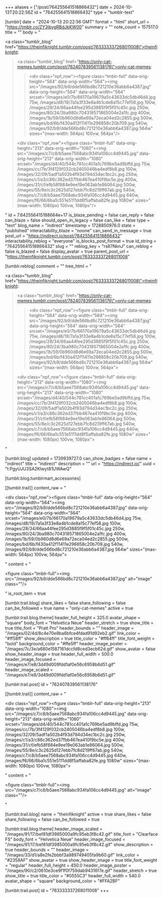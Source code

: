 +++
aliases = ["/post/764255641518866432"]
date = 2024-10-13T20:22:56Z
id = "764255641518866432"
type = "tumblr-text"

[tumblr]
date = "2024-10-13 20:22:56 GMT"
format = "html"
short_url = "https://tmblr.co/ZY3jbygRBdJkKW00"
summary = ""
note_count = 157517.0
title = ""
body = "<p><a class=\"tumblr_blog\" href=\"https://theinfiknight.tumblr.com/post/763333337268011008\">theinfiknight</a>:</p><blockquote><p><a class=\"tumblr_blog\" href=\"https://only-cat-memes.tumblr.com/post/762407839561138176\">only-cat-memes</a>:</p><blockquote><div class=\"npf_row\"><figure class=\"tmblr-full\" data-orig-height=\"564\" data-orig-width=\"564\"><img src=\"/images/92/b9/dde566bd8c721210e36abb6a4387.jpg\" data-orig-height=\"564\" data-orig-width=\"564\" srcset=\"/images/e0/7b/66170a19679a5c43633dc5db46d4.jpg 75w, /images/d8/19/7a1a3f33e8a4b1cde8a15c77ef58.jpg 100w, /images/28/34/66aa44fee295d3885f9f5f01c45c.jpg 250w, /images/80/24/3ba980c704318571865004e2a1fc.jpg 400w, /images/1b/59/0b960d8d6e69a72eca04ed2c2855.jpg 500w, /images/bd/6b/f430a412f11411e296858c20b709.jpg 540w, /images/92/b9/dde566bd8c721210e36abb6a4387.jpg 564w\" sizes=\"(max-width: 564px) 100vw, 564px\"/></figure></div></blockquote><div class=\"npf_row\"><figure class=\"tmblr-full\" data-orig-height=\"213\" data-orig-width=\"1080\"><img src=\"/images/c7/c8/b5aee7568abc934fa106cc4d9445.jpg\" data-orig-height=\"213\" data-orig-width=\"1080\" srcset=\"/images/d4/40/544c781cc401a1c769be5ad9bffd.jpg 75w, /images/cc/7b/3f4129f032cb2405046ba4edf8b8.jpg 100w, /images/32/09/5adf1a502b4f93d794d34ec1bc2c.jpg 250w, /images/c1/a3/c86c362ed37fbb467ea410f9bc5e.jpg 400w, /images/31/cf/efb58f884e9ee19e063ab1e86064.jpg 500w, /images/55/8e/c3c2625d127ebb7fc8d219ff67ab.jpg 540w, /images/c7/c8/b5aee7568abc934fa106cc4d9445.jpg 640w, /images/f6/66/6ba1c551e5111dd8f5affaba82fe.jpg 1080w\" sizes=\"(max-width: 1080px) 100vw, 1080px\"/></figure></div></blockquote>"
id = 7.642556415188664e+17
is_blaze_pending = false
can_reply = false
can_blaze = false
should_open_in_legacy = false
can_like = false
type = "text"
blog_name = "indirect"
timestamp = 1728850976.0
state = "published"
interactability_blaze = "noone"
can_send_in_message = true
post_url = "https://indirect.io/post/764255641518866432"
interactability_reblog = "everyone"
is_blocks_post_format = true
id_string = "764255641518866432"
slug = ""
reblog_key = "rs87NknJ"
can_reblog = false
is_blazed = false
display_avatar = true
parent_post_url = "https://theinfiknight.tumblr.com/post/763333337268011008"

[tumblr.reblog]
comment = ""
tree_html = "<p><a class=\"tumblr_blog\" href=\"https://theinfiknight.tumblr.com/post/763333337268011008\">theinfiknight</a>:</p><blockquote><p><a class=\"tumblr_blog\" href=\"https://only-cat-memes.tumblr.com/post/762407839561138176\">only-cat-memes</a>:</p><blockquote><div class=\"npf_row\"><figure class=\"tmblr-full\" data-orig-height=\"564\" data-orig-width=\"564\"><img src=\"/images/92/b9/dde566bd8c721210e36abb6a4387.jpg\" data-orig-height=\"564\" data-orig-width=\"564\" srcset=\"/images/e0/7b/66170a19679a5c43633dc5db46d4.jpg 75w, /images/d8/19/7a1a3f33e8a4b1cde8a15c77ef58.jpg 100w, /images/28/34/66aa44fee295d3885f9f5f01c45c.jpg 250w, /images/80/24/3ba980c704318571865004e2a1fc.jpg 400w, /images/1b/59/0b960d8d6e69a72eca04ed2c2855.jpg 500w, /images/bd/6b/f430a412f11411e296858c20b709.jpg 540w, /images/92/b9/dde566bd8c721210e36abb6a4387.jpg 564w\" sizes=\"(max-width: 564px) 100vw, 564px\"></figure></div></blockquote><div class=\"npf_row\"><figure class=\"tmblr-full\" data-orig-height=\"213\" data-orig-width=\"1080\"><img src=\"/images/c7/c8/b5aee7568abc934fa106cc4d9445.jpg\" data-orig-height=\"213\" data-orig-width=\"1080\" srcset=\"/images/d4/40/544c781cc401a1c769be5ad9bffd.jpg 75w, /images/cc/7b/3f4129f032cb2405046ba4edf8b8.jpg 100w, /images/32/09/5adf1a502b4f93d794d34ec1bc2c.jpg 250w, /images/c1/a3/c86c362ed37fbb467ea410f9bc5e.jpg 400w, /images/31/cf/efb58f884e9ee19e063ab1e86064.jpg 500w, /images/55/8e/c3c2625d127ebb7fc8d219ff67ab.jpg 540w, /images/c7/c8/b5aee7568abc934fa106cc4d9445.jpg 640w, /images/f6/66/6ba1c551e5111dd8f5affaba82fe.jpg 1080w\" sizes=\"(max-width: 1080px) 100vw, 1080px\"></figure></div></blockquote>"

[tumblr.blog]
updated = 1739939727.0
can_show_badges = false
name = "indirect"
title = "indirect"
description = ""
url = "https://indirect.io/"
uuid = "t:PgyUJU3SA2Klwyt81UWAwQ"

[tumblr.blog.tumblrmart_accessories]

[[tumblr.trail]]
content_raw = "<p><div class=\"npf_row\"><figure class=\"tmblr-full\" data-orig-height=\"564\" data-orig-width=\"564\"><img src=\"/images/92/b9/dde566bd8c721210e36abb6a4387.jpg\" data-orig-height=\"564\" data-orig-width=\"564\" srcset=\"/images/e0/7b/66170a19679a5c43633dc5db46d4.jpg 75w, /images/d8/19/7a1a3f33e8a4b1cde8a15c77ef58.jpg 100w, /images/28/34/66aa44fee295d3885f9f5f01c45c.jpg 250w, /images/80/24/3ba980c704318571865004e2a1fc.jpg 400w, /images/1b/59/0b960d8d6e69a72eca04ed2c2855.jpg 500w, /images/bd/6b/f430a412f11411e296858c20b709.jpg 540w, /images/92/b9/dde566bd8c721210e36abb6a4387.jpg 564w\" sizes=\"(max-width: 564px) 100vw, 564px\"></figure></div></p>"
content = "<p><figure class=\"tmblr-full\"><img src=\"/images/92/b9/dde566bd8c721210e36abb6a4387.jpg\" alt=\"image\" class=\"\"/></figure></p>"
is_root_item = true

[tumblr.trail.blog]
share_likes = false
share_following = false
can_be_followed = true
name = "only-cat-memes"
active = true

[tumblr.trail.blog.theme]
header_full_height = 325.0
avatar_shape = "square"
body_font = "Helvetica Neue"
header_stretch = true
show_title = true
title_font = "Pratt Pro"
header_bounds = ""
header_image = "/images/02/4d/8c4e70e8ba6bfce4fdad91d92eb2.gif"
link_color = "#ff58ff"
show_description = true
title_color = "#ff64ff"
title_font_weight = "bold"
background_color = "#ffe5ff"
header_image_poster = "/images/7c/3e/a680e1587161dccfd8ced3ecb62d.gif"
show_avatar = false
show_header_image = true
header_full_width = 500.0
header_image_focused = "/images/e7/e8/3d49d009fdd1af0e56c6958b6d51.gif"
header_image_scaled = "/images/e7/e8/3d49d009fdd1af0e56c6958b6d51.gif"

[tumblr.trail.post]
id = "762407839561138176"

[[tumblr.trail]]
content_raw = "<p><div class=\"npf_row\"><figure class=\"tmblr-full\" data-orig-height=\"213\" data-orig-width=\"1080\"><img src=\"/images/c7/c8/b5aee7568abc934fa106cc4d9445.jpg\" data-orig-height=\"213\" data-orig-width=\"1080\" srcset=\"/images/d4/40/544c781cc401a1c769be5ad9bffd.jpg 75w, /images/cc/7b/3f4129f032cb2405046ba4edf8b8.jpg 100w, /images/32/09/5adf1a502b4f93d794d34ec1bc2c.jpg 250w, /images/c1/a3/c86c362ed37fbb467ea410f9bc5e.jpg 400w, /images/31/cf/efb58f884e9ee19e063ab1e86064.jpg 500w, /images/55/8e/c3c2625d127ebb7fc8d219ff67ab.jpg 540w, /images/c7/c8/b5aee7568abc934fa106cc4d9445.jpg 640w, /images/f6/66/6ba1c551e5111dd8f5affaba82fe.jpg 1080w\" sizes=\"(max-width: 1080px) 100vw, 1080px\"></figure></div></p>"
content = "<p><figure class=\"tmblr-full\"><img src=\"/images/c7/c8/b5aee7568abc934fa106cc4d9445.jpg\" alt=\"image\" class=\"\"/></figure></p>"

[tumblr.trail.blog]
name = "theinfiknight"
active = true
share_likes = false
share_following = false
can_be_followed = true

[tumblr.trail.blog.theme]
header_image_scaled = "/images/91/17/bef81df3985000a9fc95eb3f8c42.gif"
title_font = "Clearface FS"
body_font = "Helvetica Neue"
header_image_focused = "/images/91/17/bef81df3985000a9fc95eb3f8c42.gif"
show_description = true
header_bounds = ""
header_image = "/images/33/d1/a8e2fe2bbbf3a989749405fa9b60.gif"
link_color = "#2358AF"
show_avatar = true
show_header_image = true
title_font_weight = "regular"
header_full_height = 450.0
header_image_poster = "/images/90/c2/0610e3ce9f1f0f759dab94316f7e.gif"
header_stretch = true
show_title = true
title_color = "#0555C3"
header_full_width = 540.0
avatar_shape = "square"
background_color = "#FFA2BF"

[tumblr.trail.post]
id = "763333337268011008"
+++

